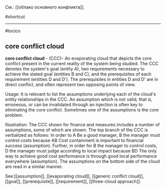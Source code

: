 См.: [[облако основного конфликта]].

#shortcut




<hr/>

#tocico

## core conflict cloud

<b>core conflict cloud</b> - (CCC)- An evaporating cloud that depicts the core conflict present in the current reality of the system being studied.  The CCC denotes the system's goal (entity A), two requirements necessary to achieve the stated goal (entities B and C), and the prerequisites of each requirement (entities D and D'). The prerequisites in entities D and D' are in direct conflict, and often represent two opposing points of view. 


Usage: It is relevant to list the assumptions underlying each of the cloud's entity relationships in the CCC.  An assumption which is not valid, that is, erroneous, or can be invalidated through an injection is often key to eliminating the core conflict.  Sometimes one of the assumptions is the core problem.


Illustration: The CCC shown for finance and measures includes a number of assumptions, some of which are shown.  The top branch of the CCC is verbalized as follows: In order to A Be a good manager, B the manager must control costs because AB Cost containment is important to financial success (assumption).  Further, in order for B the manager to control costs, D the manager must judge according to local impact because BD The only way to achieve good cost performance is through good local performance everywhere (assumption). The assumptions on the bottom side of the cloud are read in a similar manner.  


 



See:[[assumption]], [[evaporating cloud]], [[generic conflict cloud]], [[goal]], [[prerequisite]], [[requirement]], [[three-cloud approach]].
